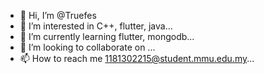 - 👋 Hi, I’m @Truefes
- 👀 I’m interested in C++, flutter, java...
- 🌱 I’m currently learning flutter, mongodb...
- 💞️ I’m looking to collaborate on ...
- 📫 How to reach me 1181302215@student.mmu.edu.my...

<!---
Truefes/Truefes is a ✨ special ✨ repository because its `README.md` (this file) appears on your GitHub profile.
You can click the Preview link to take a look at your changes.
--->
